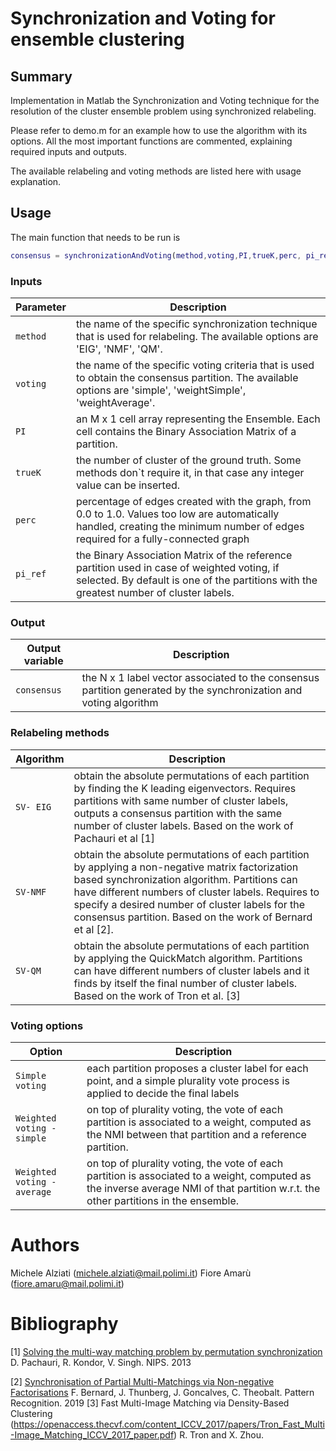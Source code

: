 # Synchronization and Voting for ensemble clustering
## Summary
Implementation in Matlab the Synchronization and Voting technique for the resolution of the cluster ensemble problem using synchronized relabeling. 

Please refer to demo.m for an example how to use the algorithm with its options. All the most important functions are commented, explaining 
required inputs and outputs.

The available relabeling and voting methods are listed here with usage explanation.

## Usage


The main function that needs to be run is
```MATLAB
consensus = synchronizationAndVoting(method,voting,PI,trueK,perc, pi_ref)
```

### Inputs

 Parameter      | Description
 -------------- | -----------
 `method`       | the name of the specific synchronization technique that is used  for relabeling. The available options are 'EIG', 'NMF', 'QM'.     
 `voting`       |the name of the specific voting criteria that is used to obtain the consensus partition. The available options are 'simple', 'weightSimple', 'weightAverage'.
`PI`            | an M x 1 cell array representing the Ensemble. Each cell contains the Binary Association Matrix of a partition.
 `trueK`        | the number of cluster of the ground truth. Some methods don`t require it, in that case any integer value can be inserted.
 `perc`         | percentage of edges created with the graph, from 0.0 to 1.0. Values  too low are automatically handled, creating the minimum number of edges required for a fully-connected graph
 `pi_ref`       | the Binary Association Matrix of the reference partition used in  case of weighted voting, if selected. By default is one of the   partitions with the greatest number of cluster labels.
 
### Output
Output variable| Description
-------------- | -----------
`consensus`    | the N x 1 label vector associated to the consensus     partition generated by the synchronization and voting algorithm


### Relabeling methods
Algorithm      | Description
-------------- | -----------
`SV- EIG`    | obtain the absolute permutations of each partition by finding the K leading eigenvectors. Requires partitions with same number of cluster labels, outputs a consensus partition with the same number of cluster labels. Based on the work of Pachauri et al [1]
`SV-NMF`     | obtain the absolute permutations of each partition by applying a non-negative matrix factorization based synchronization algorithm. Partitions can have different numbers of                      cluster labels. Requires to specify a desired number of cluster labels for the consensus partition. Based on the work of Bernard et al [2].
`SV-QM`      | obtain the absolute permutations of each partition by applying the QuickMatch algorithm. Partitions can have different numbers of cluster labels and it finds by itself the final number of cluster labels. Based on the work of Tron et al. [3]

### Voting options
Option      | Description
-------------- | -----------
`Simple voting` | each partition proposes a cluster label for each point, and a simple plurality vote process is applied to decide the final labels
`Weighted voting - simple` | on top of plurality voting, the vote of each partition is associated to a weight, computed as the NMI between that partition and a reference partition.
`Weighted voting - average` | on top of plurality voting, the vote of each partition is associated to a weight, computed as the inverse average NMI of that partition w.r.t. the other partitions in the ensemble.

# Authors

Michele Alziati (michele.alziati@mail.polimi.it) 
Fiore Amarù  (fiore.amaru@mail.polimi.it)


# Bibliography
[1]  [Solving the multi-way matching problem by permutation synchronization](https://pages.cs.wisc.edu/~pachauri/perm-sync/assignmentsync.pdf)
    D. Pachauri, R. Kondor, V. Singh. NIPS. 2013
    
[2] [Synchronisation of Partial Multi-Matchings via Non-negative Factorisations](https://www.sciencedirect.com/science/article/pii/S0031320319301293)
F. Bernard, J. Thunberg, J. Goncalves, C. Theobalt. Pattern Recognition. 2019 
[3] Fast Multi-Image Matching via Density-Based Clustering (https://openaccess.thecvf.com/content_ICCV_2017/papers/Tron_Fast_Multi-Image_Matching_ICCV_2017_paper.pdf)
 R. Tron and X. Zhou. 
